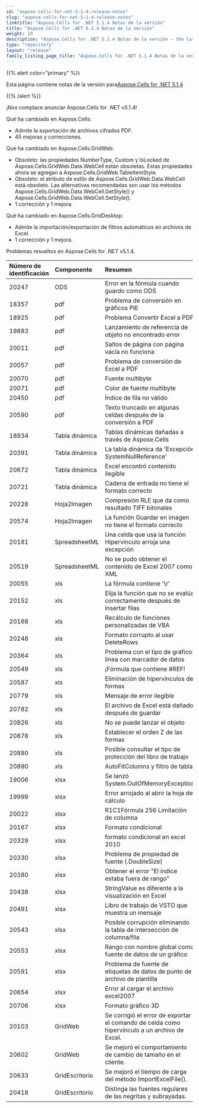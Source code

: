 ```yaml
---
id: "aspose-cells-for-net-5-1-4-release-notes"
slug: "aspose-cells-for-net-5-1-4-release-notes"
linktitle: "Aspose.Cells for .NET 5.1.4 Notas de la versión"
title: "Aspose.Cells for .NET 5.1.4 Notas de la versión"
weight: 20
description: "Aspose.Cells for .NET 5.1.4 Notas de la versión – the latest updates and fixes."
type: "repository"
layout: "release"
family_listing_page_title: "Aspose.Cells for .NET 5.1.4 Notas de la versión"
---
```

{{% alert color="primary" %}} 

 Esta página contiene notas de la versión para[Aspose.Cells for .NET 5.1.4](https://releases.aspose.com/cells/net/new-releases/aspose.cells-for-.net-5.1.4/)

{{% /alert %}} 

 ¡Nos complace anunciar Aspose.Cells for .NET v5.1.4!

 Qué ha cambiado en Aspose.Cells:

- Admite la exportación de archivos cifrados PDF.
- 45 mejoras y correcciones.

 Qué ha cambiado en Aspose.Cells.GridWeb:

- Obsoleto: las propiedades NumberType, Custom y IsLocked de Aspose.Cells.GridWeb.Data.WebCell están obsoletas. Estas propiedades ahora se agregan a Aspose.Cells.GridWeb.TableItemStyle.
- Obsoleto: el atributo de estilo de Aspose.Cells.GridWeb.Data.WebCell está obsoleto. Las alternativas recomendadas son usar los métodos Aspose.Cells.GridWeb.Data.WebCell.GetStyle() y Aspose.Cells.GridWeb.Data.WebCell.SetStyle().
- 1 corrección y 1 mejora.



 Qué ha cambiado en Aspose.Cells.GridDesktop:

- Admite la importación/exportación de filtros automáticos en archivos de Excel.
- 1 corrección y 1 mejora.

 Problemas resueltos en Aspose.Cells for .NET v5.1.4.

|**Número de identificación** |**Componente** |**Resumen** |
|:- |:- |:- |
|20247 |ODS | Error en la fórmula cuando guardo como ODS|
|18357 | pdf| Problema de conversión en gráficos PIE|
|18925 | pdf| Problema Convertir Excel a PDF|
|19883 | pdf| Lanzamiento de referencia de objeto no encontrado error|
|20011 | pdf| Saltos de página con página vacía no funciona|
|20057 | pdf| Problema de conversión de Excel a PDF|
|20070 | pdf| Fuente multibyte|
|20071 | pdf| Color de fuente multibyte|
|20450 | pdf| Índice de fila no válido|
|20590 | pdf| Texto truncado en algunas celdas después de la conversión a PDF|
|18934 | Tabla dinámica| Tablas dinámicas dañadas a través de Aspose.Cells|
|20391 | Tabla dinámica|La tabla dinámica da 'Excepción SystemNullReference'|
|20672 | Tabla dinámica| Excel encontró contenido ilegible|
|20721 | Tabla dinámica| Cadena de entrada no tiene el formato correcto|
|20228 | Hoja2Imagen| Compresión RLE que da como resultado TIFF bitonales|
|20574 | Hoja2Imagen| La función Guardar en imagen no tiene el formato correcto|
|20181 |SpreadsheetML | Una celda que usa la función Hipervínculo arroja una excepción|
|20519 |SpreadsheetML | No se pudo obtener el contenido de Excel 2007 como XML|
|20055 | xls| La fórmula contiene '\r'|
|20152 | xls| Elija la función que no se evalúa correctamente después de insertar filas|
|20168 | xls| Recálculo de funciones personalizadas de VBA|
|20248 | xls| Formato corrupto al usar DeleteRows|
|20364 | xls| Problema con el tipo de gráfico: línea con marcador de datos|
|20549 | xls| ¡Fórmula que contiene #REF!|
|20587 | xls| Eliminación de hipervínculos de formas|
|20779 | xls| Mensaje de error ilegible|
|20782 | xls| El archivo de Excel está dañado después de guardar|
|20826 | xls| No se puede lanzar el objeto|
|20878 | xls| Establecer el orden Z de las formas|
|20880 | xls| Posible consultar el tipo de protección del libro de trabajo|
|20890 | xls| AutoFitColumns y filtro de tabla|
|19006 | xlsx| Se lanzó System.OutOfMemoryException|
|19999 | xlsx| Error arrojado al abrir la hoja de cálculo|
|20022 | xlsx| R1C1Fórmula 256 Limitación de columna|
|20167 | xlsx|Formato condicional|
|20329 | xlsx| formato condicional en excel 2010|
|20330 | xlsx| Problema de propiedad de fuente (.DoubleSize)|
|20380 | xlsx| Obtener el error "El índice estaba fuera de rango"|
|20438 | xlsx| StringValue es diferente a la visualización en Excel|
|20491 | xlsx| Libro de trabajo de VSTO que muestra un mensaje|
|20543 | xlsx| Posible corrupción eliminando la tabla de intersección de columna/fila|
|20553 | xlsx| Rango con nombre global como fuente de datos de un gráfico|
|20591 | xlsx| Problema de fuente de etiquetas de datos de punto de archivo de plantilla|
|20654 | xlsx| Error al cargar el archivo excel2007|
|20706 | xlsx| Formato gráfico 3D|
|20103 | GridWeb| Se corrigió el error de exportar el comando de celda como hipervínculo a un archivo de Excel.|
|20602 | GridWeb| Se mejoró el comportamiento de cambio de tamaño en el cliente.|
|20633 | GridEscritorio| Se mejoró el tiempo de carga del método ImportExcelFile().|
|20418 | GridEscritorio| Distinga las fuentes regulares de las negritas y subrayadas.|

